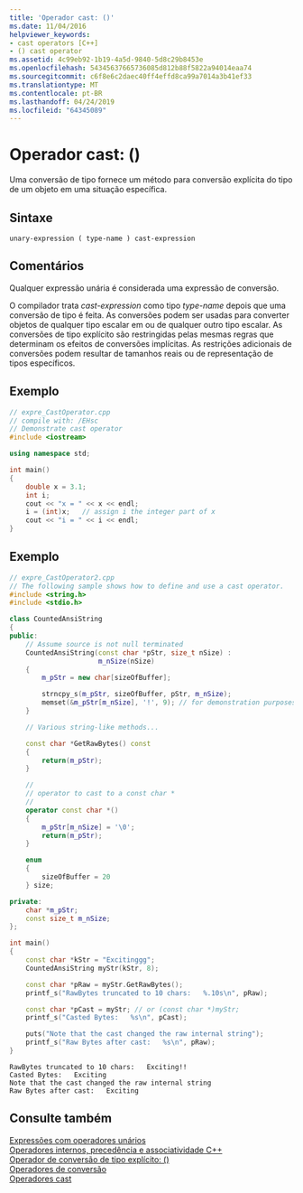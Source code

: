 ```yaml
---
title: 'Operador cast: ()'
ms.date: 11/04/2016
helpviewer_keywords:
- cast operators [C++]
- () cast operator
ms.assetid: 4c99eb92-1b19-4a5d-9840-5d8c29b8453e
ms.openlocfilehash: 54345637665736085d812b88f5822a94014eaa74
ms.sourcegitcommit: c6f8e6c2daec40ff4effd8ca99a7014a3b41ef33
ms.translationtype: MT
ms.contentlocale: pt-BR
ms.lasthandoff: 04/24/2019
ms.locfileid: "64345089"
---
```

# <a name="cast-operator-"></a>Operador cast: ()

Uma conversão de tipo fornece um método para conversão explícita do tipo de um objeto em uma situação específica.

## <a name="syntax"></a>Sintaxe

```
unary-expression ( type-name ) cast-expression
```

## <a name="remarks"></a>Comentários

Qualquer expressão unária é considerada uma expressão de conversão.

O compilador trata *cast-expression* como tipo *type-name* depois que uma conversão de tipo é feita. As conversões podem ser usadas para converter objetos de qualquer tipo escalar em ou de qualquer outro tipo escalar. As conversões de tipo explícito são restringidas pelas mesmas regras que determinam os efeitos de conversões implícitas. As restrições adicionais de conversões podem resultar de tamanhos reais ou de representação de tipos específicos.

## <a name="example"></a>Exemplo

```cpp
// expre_CastOperator.cpp
// compile with: /EHsc
// Demonstrate cast operator
#include <iostream>

using namespace std;

int main()
{
    double x = 3.1;
    int i;
    cout << "x = " << x << endl;
    i = (int)x;   // assign i the integer part of x
    cout << "i = " << i << endl;
}
```

## <a name="example"></a>Exemplo

```cpp
// expre_CastOperator2.cpp
// The following sample shows how to define and use a cast operator.
#include <string.h>
#include <stdio.h>

class CountedAnsiString
{
public:
    // Assume source is not null terminated
    CountedAnsiString(const char *pStr, size_t nSize) :
                      m_nSize(nSize)
    {
        m_pStr = new char[sizeOfBuffer];

        strncpy_s(m_pStr, sizeOfBuffer, pStr, m_nSize);
        memset(&m_pStr[m_nSize], '!', 9); // for demonstration purposes.
    }

    // Various string-like methods...

    const char *GetRawBytes() const
    {
        return(m_pStr);
    }

    //
    // operator to cast to a const char *
    //
    operator const char *()
    {
        m_pStr[m_nSize] = '\0';
        return(m_pStr);
    }

    enum
    {
        sizeOfBuffer = 20
    } size;

private:
    char *m_pStr;
    const size_t m_nSize;
};

int main()
{
    const char *kStr = "Excitinggg";
    CountedAnsiString myStr(kStr, 8);

    const char *pRaw = myStr.GetRawBytes();
    printf_s("RawBytes truncated to 10 chars:   %.10s\n", pRaw);

    const char *pCast = myStr; // or (const char *)myStr;
    printf_s("Casted Bytes:   %s\n", pCast);

    puts("Note that the cast changed the raw internal string");
    printf_s("Raw Bytes after cast:   %s\n", pRaw);
}
```

```Output
RawBytes truncated to 10 chars:   Exciting!!
Casted Bytes:   Exciting
Note that the cast changed the raw internal string
Raw Bytes after cast:   Exciting
```

## <a name="see-also"></a>Consulte também

[Expressões com operadores unários](../cpp/expressions-with-unary-operators.md)<br/>
[Operadores internos, precedência e associatividade C++](../cpp/cpp-built-in-operators-precedence-and-associativity.md)<br/>
[Operador de conversão de tipo explícito: ()](../cpp/explicit-type-conversion-operator-parens.md)<br/>
[Operadores de conversão](../cpp/casting-operators.md)<br/>
[Operadores cast](../c-language/cast-operators.md)